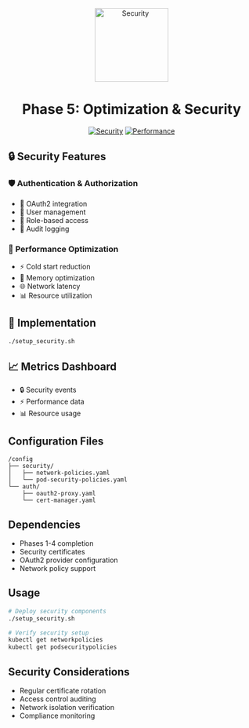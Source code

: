 <div align="center">
  <img src="../../docs/assets/icons/security.png" alt="Security" width="150"/>
  <h1>Phase 5: Optimization & Security</h1>

  [![Security](https://img.shields.io/badge/security-blue.svg?style=flat&logo=security&logoColor=white)](https://kubernetes.io/docs/concepts/security/)
  [![Performance](https://img.shields.io/badge/performance-green.svg?style=flat&logo=performance&logoColor=white)](https://kubernetes.io/docs/concepts/cluster-administration/monitoring/)
</div>

## 🔒 Security Features

### 🛡️ Authentication & Authorization
- 🔑 OAuth2 integration
- 👤 User management
- 🔐 Role-based access
- 📝 Audit logging

### 🚀 Performance Optimization
- ⚡ Cold start reduction
- 💾 Memory optimization
- 🌐 Network latency
- 📊 Resource utilization

## 🎯 Implementation
```bash
./setup_security.sh
```

## 📈 Metrics Dashboard
- 🔒 Security events
- ⚡ Performance data
- 📊 Resource usage

## Configuration Files
```
/config
├── security/
│   ├── network-policies.yaml
│   └── pod-security-policies.yaml
└── auth/
    ├── oauth2-proxy.yaml
    └── cert-manager.yaml
```

## Dependencies
- Phases 1-4 completion
- Security certificates
- OAuth2 provider configuration
- Network policy support

## Usage
```bash
# Deploy security components
./setup_security.sh

# Verify security setup
kubectl get networkpolicies
kubectl get podsecuritypolicies
```

## Security Considerations
- Regular certificate rotation
- Access control auditing
- Network isolation verification
- Compliance monitoring
